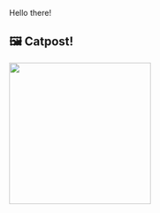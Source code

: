 Hello there!



## 🖼️ Catpost!

<sub>
    <img src="https://cdn2.thecatapi.com/images/wd0gJjTZz.jpg" height="256">
</sub>

